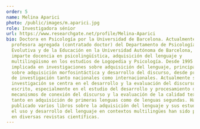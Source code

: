 ```yaml
---
order: 5
name: Melina Aparici
photo: /public/images/m.aparici.jpg
role: Investigadora sénior
url: https://www.researchgate.net/profile/Melina-Aparici
bio: Doctora en Psicología por la Universidad de Barcelona. Actualmente es
  profesora agregada (contratado doctor) del Departamento de Psicología Básica,
  Evolutiva y de la Educación en la Universidad Autónoma de Barcelona, donde
  imparte docencia en psicolingüística, adquisición del lenguaje y
  multilingüismo en los estudios de Logopedia y Psicología. Desde 1995 ha estado
  implicada en investigaciones sobre adquisición del lenguaje, principalmente
  sobre adquisición morfosintáctica y desarrollo del discurso, desde proyectos
  de investigación tanto nacionales como internacionales. Actualmente su
  investigación se centra en el desarrollo y la evaluación del discurso oral y
  escrito, especialmente en el estudio del desarrollo y procesamiento de los
  mecanismos de conexión del discurso y la evaluación de la calidad textual,
  tanto en adquisición de primeras lenguas como de lenguas segundas. Ha
  publicado varios libros sobre la adquisición del lenguaje y sus estudios sobre
  el uso y desarrollo del lenguaje en contextos multilingües han sido publicados
  en diversas revistas científicas.
---
```

